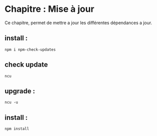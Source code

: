 # Chapitre : Mise à jour
Ce chapitre, permet de mettre a jour les différentes dépendances a jour.

## install : 
```npm i npm-check-updates```
## check update 
```ncu```
## upgrade :
```ncu -u```
## install :
```npm install```